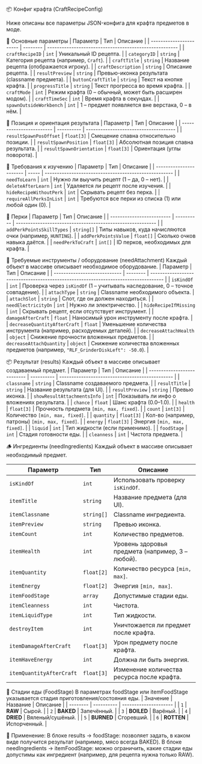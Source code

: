 📦 Конфиг крафта (CraftRecipeConfig)

Ниже описаны все параметры JSON-конфига для крафта предметов в моде.

🔑 Основные параметры
| Параметр                | Тип      | Описание                                               |
| ----------------------- | -------- | ------------------------------------------------------ |
| `craftRecipeID`         | `int`    | Уникальный ID рецепта.                                 |
| `categoryID`            | `string` | Категория рецепта (например, `Craft`).                 |
| `craftTitle`            | `string` | Название рецепта (отображается игроку).                |
| `craftDescription`      | `string` | Описание рецепта.                                      |
| `resultPreview`         | `string` | Превью-иконка результата (classname предмета).         |
| `buttonCraftTitle`      | `string` | Текст на кнопке крафта.                                |
| `progressTitle`         | `string` | Текст прогресса во время крафта.                       |
| `craftMode`             | `int`    | Режим крафта (0 – обычный, может быть расширен модом). |
| `craftTimeSec`          | `int`    | Время крафта в секундах.                               |
| `spawnOutsideWorkbench` | `int`    | 1 – предмет появляется вне верстака, 0 – в нём.        |

📍 Позиция и ориентация результата
| Параметр                 | Тип        | Описание                              |
| ------------------------ | ---------- | ------------------------------------- |
| `resultSpawnPosOffset`   | `float[3]` | Смещение спавна относительно позиции. |
| `resultSpawnPosition`    | `float[3]` | Абсолютная позиция спавна результата. |
| `resultSpawnOrientation` | `float[3]` | Ориентация (углы поворота).           |

📘 Требования к изучению
| Параметр                | Тип   | Описание                                              |
| ----------------------- | ----- | ----------------------------------------------------- |
| `needToLearn`           | `int` | Нужно ли выучить рецепт (1 – да, 0 – нет).            |
| `deleteAfterLearn`      | `int` | Удаляется ли рецепт после изучения.                   |
| `hideRecipeWithoutPerk` | `int` | Скрывать рецепт без перка.                            |
| `requireAllPerksInList` | `int` | Требуются все перки из списка (1) или любой один (0). |

🎯 Перки
| Параметр                  | Тип        | Описание                                                   |
| ------------------------- | ---------- | ---------------------------------------------------------- |
| `addPerkPointsSkillTypes` | `string[]` | Типы навыков, куда начисляются очки (например, `HUNTING`). |
| `addPerkPointsValue`      | `float[]`  | Сколько очков навыка даётся.                               |
| `needPerkToCraft`         | `int[]`    | ID перков, необходимых для крафта.                         |

🔧 Требуемые инструменты / оборудование (needAttachment)
Каждый объект в массиве описывает необходимое оборудование.
| Параметр                     | Тип      | Описание                                                                            |
| ---------------------------- | -------- | ----------------------------------------------------------------------------------- |
| `isKindOf`                   | `int`    | Проверка через `isKindOf` (1 – учитывать наследование, 0 – точное совпадение).      |
| `attachType`                 | `string` | Classname необходимого объекта.                                                     |
| `attachSlot`                 | `string` | Слот, где он должен находиться.                                                     |
| `needElectricityOn`          | `int`    | Нужно ли электричество.                                                             |
| `hideRecipeIfMissing`        | `int`    | Скрывать рецепт, если отсутствует инструмент.                                       |
| `damageAfterCraft`           | `float`  | Наносимый урон инструменту после крафта.                                            |
| `decreaseQuantityAfterCraft` | `float`  | Уменьшение количества инструмента (например, расходуемых деталей).                  |
| `decreaseAttachHealth`       | `object` | Снижение прочности вложенных предметов.                                             |
| `decreaseAttachQuantity`     | `object` | Снижение количества вложенных предметов (например, `"RLF_GrinderDiskLeft": -50.0`). |

📦 Результат (results)
Каждый объект в массиве описывает создаваемый предмет.
| Параметр                    | Тип        | Описание                                        |
| --------------------------- | ---------- | ----------------------------------------------- |
| `classname`                 | `string`   | Classname создаваемого предмета.                |
| `resultTitle`               | `string`   | Название результата (для UI).                   |
| `resultPreview`             | `string`   | Превью иконка.                                  |
| `showResultAttachmentsInfo` | `int`      | Показывать ли инфо о вложениях результата.      |
| `chance`                    | `float`    | Шанс крафта (0.0–1.0).                          |
| `health`                    | `float[3]` | Прочность предмета `[min, max, fixed]`.         |
| `count`                     | `int[3]`   | Количество `[min, max, fixed]`.                 |
| `quantity`                  | `float[3]` | Кол-во (например, патроны) `[min, max, fixed]`. |
| `energy`                    | `float[3]` | Энергия `[min, max, fixed]`.                    |
| `liquid`                    | `int`      | Тип жидкости (если применимо).                  |
| `foodStage`                 | `int`      | Стадия готовности еды.                          |
| `cleanness`                 | `int`      | Чистота предмета.                               |

🪵 Ингредиенты (needIngredients)
Каждый объект в массиве описывает необходимый предмет.

| Параметр                 | Тип        | Описание                                         |
| ------------------------ | ---------- | ------------------------------------------------ |
| `isKindOf`               | `int`      | Использовать проверку `isKindOf`.                |
| `itemTitle`              | `string`   | Название предмета (для UI).                      |
| `itemClassname`          | `string[]` | Classname ингредиента.                           |
| `itemPreview`            | `string`   | Превью иконка.                                   |
| `itemCount`              | `int`      | Количество предметов.                            |
| `itemHealth`             | `int`      | Уровень здоровья предмета (например, 3 – любой). |
| `itemQuantity`           | `float[2]` | Количество ресурса `[min, max]`.                 |
| `itemEnergy`             | `float[2]` | Энергия `[min, max]`.                            |
| `itemFoodStage`          | `array`    | Допустимые стадии еды.                           |
| `itemCleanness`          | `int`      | Чистота.                                         |
| `itemLiquidType`         | `int`      | Тип жидкости.                                    |
| `destroyItem`            | `int`      | Уничтожается ли предмет после крафта.            |
| `itemDamageAfterCraft`   | `float[3]` | Урон предмету после крафта.                      |
| `itemHaveEnergy`         | `int`      | Должна ли быть энергия.                          |
| `itemQuantityAfterCraft` | `float[3]` | Изменение количества ресурса после крафта.       |


🥩 Стадии еды (FoodStage)
В параметрах foodStage или itemFoodStage указывается стадия приготовления/состояния еды.
| Значение | Название   | Описание              |
| -------- | ---------- | --------------------- |
| `1`      | **RAW**    | Сырой. |
| `2`      | **BAKED**  | Запечённый.           |
| `3`      | **BOILED** | Варёный.              |
| `4`      | **DRIED**  | Вяленый/сушёный.      |
| `5`      | **BURNED** | Сгоревший.            |
| `6`      | **ROTTEN** | Испорченный.          |


📌 Применение:
В блоке results → foodStage: позволяет задать, в каком виде получится результат (например, мясо всегда BAKED).
В блоке needIngredients → itemFoodStage: можно ограничить, какие стадии еды допустимы как ингредиент (например, для рецепта нужна только RAW).
